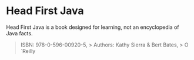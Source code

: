# Head First Java
Head First Java is a book designed for learning, not an encyclopedia of Java facts.
> ISBN: 978-0-596-00920-5, > Authors: Kathy Sierra & Bert Bates, > O´Reilly
